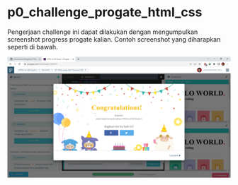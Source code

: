 # p0_challenge_progate_html_css

Pengerjaan challenge ini dapat dilakukan dengan mengumpulkan screenshot progress progate kalian. Contoh screenshot yang diharapkan seperti di bawah.

![Contoh Submission](./progate_example.png)
